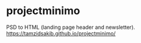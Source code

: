 # projectminimo
PSD to HTML (landing page header and newsletter).
https://tamzidsakib.github.io/projectminimo/
